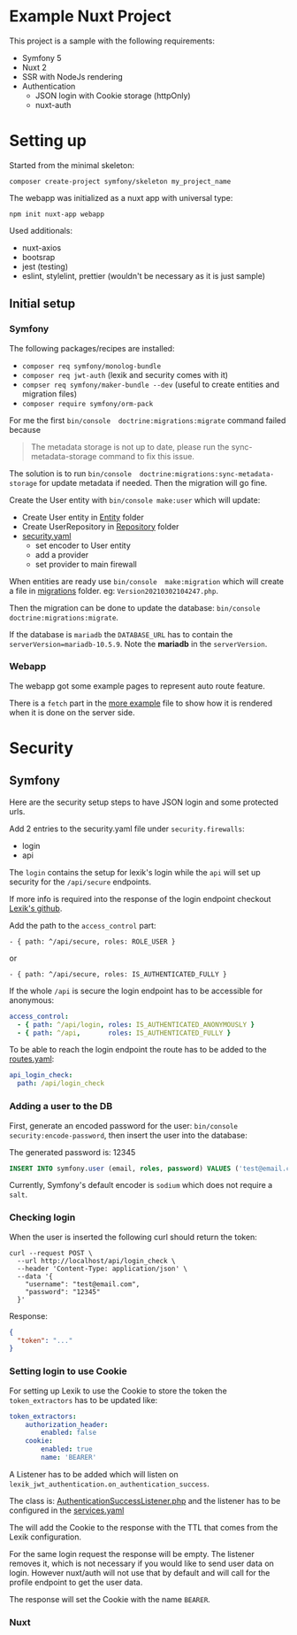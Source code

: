 # Example Nuxt Project

This project is a sample with the following requirements:

* Symfony 5
* Nuxt 2
* SSR with NodeJs rendering
* Authentication
  * JSON login with Cookie storage (httpOnly)
  * nuxt-auth  

# Setting up

Started from the minimal skeleton:

`composer create-project symfony/skeleton my_project_name`

The webapp was initialized as a nuxt app with universal type:

`npm init nuxt-app webapp`

Used additionals:

* nuxt-axios
* bootsrap
* jest (testing)
* eslint, stylelint, prettier (wouldn't be necessary as it is just sample)

## Initial setup

### Symfony

The following packages/recipes are installed:

* `composer req symfony/monolog-bundle`
* `composer req jwt-auth` (lexik and security comes with it)
* `compser req symfony/maker-bundle --dev` (useful to create entities and migration files)
* `composer require symfony/orm-pack`

For me the first `bin/console  doctrine:migrations:migrate` command failed because

> The metadata storage is not up to date, please run the sync-metadata-storage command to fix this issue.

The solution is to run `bin/console  doctrine:migrations:sync-metadata-storage` for update metadata if needed. Then the migration will go fine.

Create the User entity with `bin/console make:user` which will update:

* Create User entity in [Entity](./src/Entity) folder
* Create UserRepository in [Repository](./src/Repository) folder
* [security.yaml](./config/packages/security.yaml) 
  * set encoder to User entity
  * add a provider 
  * set provider to main firewall
    
When entities are ready use `bin/console  make:migration` which will create a file in [migrations](./migrations) folder. eg: `Version20210302104247.php`.

Then the migration can be done to update the database: `bin/console  doctrine:migrations:migrate`.

If the database is `mariadb` the `DATABASE_URL` has to contain the `serverVersion=mariadb-10.5.9`. Note the **mariadb** in the `serverVersion`.

### Webapp

The webapp got some example pages to represent auto route feature. 

There is a `fetch` part in the [more example](./webapp/pages/more/index.vue) file to show how it is rendered when it is done on the server side.

# Security 

## Symfony

Here are the security setup steps to have JSON login and some protected urls.

Add 2 entries to the security.yaml file under `security.firewalls`:
* login
* api

The `login` contains the setup for lexik's login while the `api` will set up security for the `/api/secure` endpoints.

If more info is required into the response of the login endpoint checkout [Lexik's github](https://github.com/lexik/LexikJWTAuthenticationBundle/blob/master/Resources/doc/2-data-customization.md#eventsauthentication_success---adding-public-data-to-the-jwt-response).

Add the path to the `access_control` part: 

`- { path: ^/api/secure, roles: ROLE_USER }`

or 

`- { path: ^/api/secure, roles: IS_AUTHENTICATED_FULLY }`

If the whole `/api` is secure the login endpoint has to be accessible for anonymous:

```yaml
access_control:
  - { path: ^/api/login, roles: IS_AUTHENTICATED_ANONYMOUSLY }
  - { path: ^/api,       roles: IS_AUTHENTICATED_FULLY }
```

To be able to reach the login endpoint the route has to be added to the [routes.yaml](./config/routes.yaml):

```yaml
api_login_check:
  path: /api/login_check
```

### Adding a user to the DB

First, generate an encoded password for the user: `bin/console security:encode-password`, then insert the user into the database:

The generated password is: 12345

```sql
INSERT INTO symfony.user (email, roles, password) VALUES ('test@email.com', '', '$argon2id$v=19$m=65536,t=4,p=1$gm3k26JIuddTuwIt2/oCmQ$pwpJFtmolNDqKwh2Vj2v/7ljogDM1LR2MYmsYK5xyTw')
```

Currently, Symfony's default encoder is `sodium` which does not require a `salt`.

### Checking login

When the user is inserted the following curl should return the token:

```
curl --request POST \
  --url http://localhost/api/login_check \
  --header 'Content-Type: application/json' \
  --data '{
	"username": "test@email.com",
	"password": "12345"
  }'
```

Response: 
```json
{
  "token": "..."
}
```

### Setting login to use Cookie

For setting up Lexik to use the Cookie to store the token the `token_extractors` has to be updated like:

```yaml
token_extractors:
    authorization_header:
        enabled: false
    cookie:
        enabled: true
        name: 'BEARER'
```

A Listener has to be added which will listen on `lexik_jwt_authentication.on_authentication_success`.

The class is: [AuthenticationSuccessListener.php](./src/Listener/AuthenticationSuccessListener.php) and the listener has to be configured in the [services.yaml](./config/services.yaml)

The will add the Cookie to the response with the TTL that comes from the Lexik configuration.

For the same login request the response will be empty. The listener removes it, which is not necessary if you would like to send user data on login. However nuxt/auth will not use that by default and will call for the profile endpoint to get the user data.

The response will set the Cookie with the name `BEARER`.

### Nuxt


